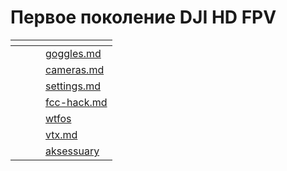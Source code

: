 # Первое поколение DJI HD FPV

<table data-view="cards"><thead><tr><th></th><th></th><th></th><th data-hidden data-card-target data-type="content-ref"></th></tr></thead><tbody><tr><td></td><td></td><td></td><td><a href="goggles.md">goggles.md</a></td></tr><tr><td></td><td></td><td></td><td><a href="cameras.md">cameras.md</a></td></tr><tr><td></td><td></td><td></td><td><a href="settings.md">settings.md</a></td></tr><tr><td></td><td></td><td></td><td><a href="fcc-hack.md">fcc-hack.md</a></td></tr><tr><td></td><td></td><td></td><td><a href="wtfos/">wtfos</a></td></tr><tr><td></td><td></td><td></td><td><a href="vtx.md">vtx.md</a></td></tr><tr><td></td><td></td><td></td><td><a href="aksessuary/">aksessuary</a></td></tr></tbody></table>
